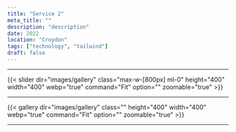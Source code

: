 ```yaml
---
title: "Service 2"
meta_title: ""
description: "description"
date: 2022
location: "Croydon"
tags: ["technology", "tailwind"]
draft: false
---
```


<hr>
{{< slider dir="images/gallery" class="max-w-[800px] ml-0" height="400" width="400" webp="true" command="Fit" option="" zoomable="true" >}}
<hr>

{{< gallery dir="images/gallery" class="" height="400" width="400" webp="true" command="Fit" option="" zoomable="true" >}}

<hr>
